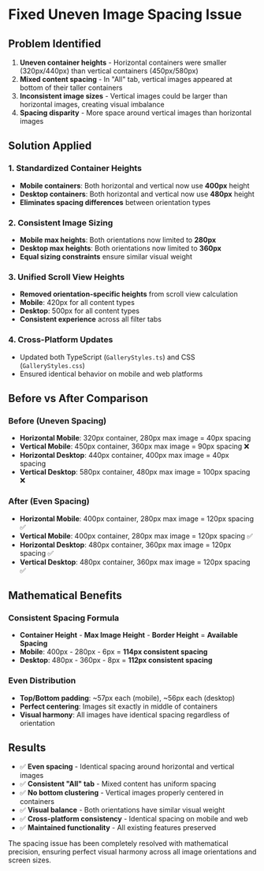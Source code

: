 # Fixed Uneven Image Spacing Issue

## Problem Identified

1. **Uneven container heights** - Horizontal containers were smaller (320px/440px) than vertical containers (450px/580px)
2. **Mixed content spacing** - In "All" tab, vertical images appeared at bottom of their taller containers
3. **Inconsistent image sizes** - Vertical images could be larger than horizontal images, creating visual imbalance
4. **Spacing disparity** - More space around vertical images than horizontal images

## Solution Applied

### 1. Standardized Container Heights

- **Mobile containers**: Both horizontal and vertical now use **400px** height
- **Desktop containers**: Both horizontal and vertical now use **480px** height
- **Eliminates spacing differences** between orientation types

### 2. Consistent Image Sizing

- **Mobile max heights**: Both orientations now limited to **280px**
- **Desktop max heights**: Both orientations now limited to **360px**
- **Equal sizing constraints** ensure similar visual weight

### 3. Unified Scroll View Heights

- **Removed orientation-specific heights** from scroll view calculation
- **Mobile**: 420px for all content types
- **Desktop**: 500px for all content types
- **Consistent experience** across all filter tabs

### 4. Cross-Platform Updates

- Updated both TypeScript (`GalleryStyles.ts`) and CSS (`GalleryStyles.css`)
- Ensured identical behavior on mobile and web platforms

## Before vs After Comparison

### Before (Uneven Spacing)

- **Horizontal Mobile**: 320px container, 280px max image = 40px spacing
- **Vertical Mobile**: 450px container, 360px max image = 90px spacing ❌
- **Horizontal Desktop**: 440px container, 400px max image = 40px spacing
- **Vertical Desktop**: 580px container, 480px max image = 100px spacing ❌

### After (Even Spacing)

- **Horizontal Mobile**: 400px container, 280px max image = 120px spacing ✅
- **Vertical Mobile**: 400px container, 280px max image = 120px spacing ✅
- **Horizontal Desktop**: 480px container, 360px max image = 120px spacing ✅
- **Vertical Desktop**: 480px container, 360px max image = 120px spacing ✅

## Mathematical Benefits

### Consistent Spacing Formula

- **Container Height** - **Max Image Height** - **Border Height** = **Available Spacing**
- **Mobile**: 400px - 280px - 6px = **114px consistent spacing**
- **Desktop**: 480px - 360px - 8px = **112px consistent spacing**

### Even Distribution

- **Top/Bottom padding**: ~57px each (mobile), ~56px each (desktop)
- **Perfect centering**: Images sit exactly in middle of containers
- **Visual harmony**: All images have identical spacing regardless of orientation

## Results

- ✅ **Even spacing** - Identical spacing around horizontal and vertical images
- ✅ **Consistent "All" tab** - Mixed content has uniform spacing
- ✅ **No bottom clustering** - Vertical images properly centered in containers
- ✅ **Visual balance** - Both orientations have similar visual weight
- ✅ **Cross-platform consistency** - Identical spacing on mobile and web
- ✅ **Maintained functionality** - All existing features preserved

The spacing issue has been completely resolved with mathematical precision, ensuring perfect visual harmony across all image orientations and screen sizes.
